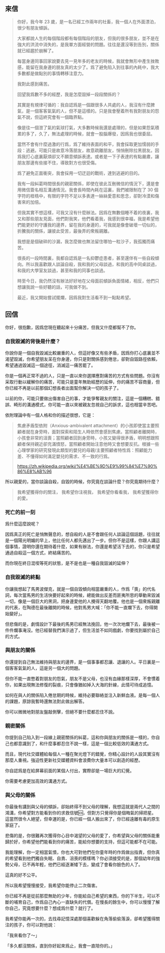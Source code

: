 ## 來信

> 你好，我今年 23 歲，是一名已經工作兩年的社畜，我一個人在外面漂泊，很少有朋友傾訴。
>
> 大家都說人生的每個階段都有每個階段的朋友，但我的很多朋友，並不是在強大的洪流中消失的，是我單方面經營的問題。往往是還沒等到告別，關係就已經趨於崩解了。
>
> 每當身邊同事回家說要去見一見年多的老友的時候，我就會無形中產生挫敗感，能留在我身邊的朋友真的太少了。爲了避免陷入到往事的內耗中，我大多數都是做點別的事情轉移注意力。
>
> 我對此感到痛苦。
>
> 回望我爲數不多的經歷，我是怎麼毀掉一段段關係的？
>
> 其實是有規律可循的：我自認爲是一個跟很多人共處的人，我沒有什麼脾氣，是一個客客氣氣的人，但不是這樣的。只是我會壓着所有我對朋友的怨氣不說，但這終究會有一個臨界點。
>
> 像是往一個泄了氣的氣球打氣，大多數時候我還是處理的，但是如果怨氣積累的多了，久了，無法處理的時候，就會一股腦爆發，因爲我也很委屈。
>
> 當然不會有什麼過激的行爲，爲了維持表面的和平，我會採取更加懦弱的手段：逃避。可能只是故意冷落朋友，故意疏離朋友，悄悄刪除拉黑朋友。因爲我打心底裏厭煩卻又不願意傾訴表達。或者是一下子表達的有點嚴肅，讓朋友那邊有些接不住，導致對方也很受傷。
>
> 爲了避免正面衝突，我會採用一切迂迴的戰術，達到逃避的目的。
>
> 我有一段糾葛時間很長的親密關係，即使在彼此互刪微信的情況下，還是會用微信簽名相互溝通情況。我會長時間內耗在這裏，我們被限制在了 30 個字符的桎梏中，有限的字符不足以多表達一絲絲愛意和思念，卻對冷漠和傷害來的加倍。
>
> 但我其實不想這樣，可我又沒有什麼辦法。因爲在無數個睡不着的夜裏，我又和那些朋友見面，他們對我笑，他們看着我，我感到很幸福，我是希望他們能更好的守護我的邊界，留在我的身邊的，可我就是像會破壞一切似的，折騰我的關係，讓彼此受苦，最後弄的衆叛親離。
>
> 我想是是個破碎的沙漏，我怎麼做也無法留住哪怕一粒沙子，我孤獨而痛苦。
>
> 很長的一段時間裏，我都自認爲是一名抑鬱症患者，甚至還伴有一些自殺傾向。所以我喜歡跟人談論自殺，我和我的父母談過，和我的高中同桌談過，和我的大學室友談過，甚至和我的同事也談過。
>
> 時至今日，我仍然沒有辦法好好地在父母面前傾訴負面情緒，相反，他們只想讓我說一些好聽的話，可我做不到。
>
> 最近，我又開始嘗試擺爛，因爲我對生活看不到一點點希望。

## 回信

你好，很抱歉，因爲您現在聽起來十分痛苦，但我又什麼都幫不了你。

### 自我毀滅的背後是什麼？

你說你是一個自我毀滅比較嚴重的人，但這好像又有些矛盾，因爲你打心底裏並不渴望毀滅，你希望朋友呆在你身邊，你只是對關係感到倦怠，卻對自毀路徑依賴，希望通過毀滅這一個途徑，消滅這一痛苦罷了。

你是一個再正常不過的人，只是一直以來你選擇應對痛苦的方式有些問題。你沒有采取行動以緩解你的痛苦，可能只是童年無助經歷的延伸，你的痛苦不容商量，但你已經不再是以前那個幻想長者出面幫你解決一切的孩子了。

以前的你，可能只要做出傷害自己的事，才能爭奪親友的關注，這是一個糟糕、錯誤、畸形的溝通模式，你可能一直以來被親友忽視自己的訴求，這也相當辛苦吧。

依附理論中有一個人格和你的描述很想，它是：

> 焦慮矛盾型依附（Anxious-ambivalent attachment）的小孩即使當主要照顧者就在身旁時，面對探索和陌生人時依然會感到焦慮。當照顧者離開時，小孩會非常的沮喪；當照顧者回到身旁時，小孩又變得很矛盾，明明想跟照顧者保持親近卻充滿憤怒，當照顧者開始注意他時又會想要反抗。根據一些心理學家的研究發現此類型的嬰兒的母親/主要照顧者特性爲：照顧能力差、不懂得如何滿足嬰兒的需求、不一致的行爲。
>
> https://zh.wikipedia.org/wiki/%E4%BE%9D%E9%99%84%E7%90%86%E8%AB%96

所以親愛的，當你談論自殺，自毀的時候，你究竟在談論什麼？你究竟期待什麼？

> 我希望獲得你的關注，
> 我希望你注視我，
> 我希望你看看我，
> 我希望獲得你的愛。

### 死亡的前一刻

爲什麼這麼說呢？

因爲真正的死亡是悄無聲息的，想自殺的人是不會跟任何人談論這個話題，往往就是一個陽光明媚的早上，他比任何人都先邁出了一步。但你不是這樣，你跟人講這個事情，證明你還在期待着什麼，如果有辦法，你還是希望活下去的，你只是希望通過自殺這一個方式，終結痛苦的。

而你現在終日混喫等死的狀態，是不是也是一種自我毀滅的延伸？

### 自我毀滅的終點

你讓我想起了馬男波傑克，就是一個自毀傾向相當嚴重的人，作爲「喪」的代名詞，每次當馬男的生活快要好起來的時候，總能做出反差而匪夷所思的舉動來毀滅一切，像是一個巨大的黑洞，把身邊愛他的人攪得天翻地覆。他也是一個衆叛親離的代表，在陶德在最後離開的時候，他對馬男大喊：「你不能一直爛下去，你得開始變好」。

但悲傷的是，劇情設計下最後的馬男已經無法挽回，他一次次地爛下去，最後被一件件爛事淹沒。他已經替我們演示過了，但生活並不如同戲劇，你要找到屬於自己的方式。

### 與朋友的關係

你還提到自己無法維持與朋友的邊界，是一個事事都忍讓、退讓的人。平日裏是一個客客氣氣的人，這是另一個大的問題。

但你不能一直憋着對朋友的怨氣，朋友不是父母，也沒有血緣那樣深厚，不會慣着你，如果出現無法修復的裂痕，只會像猶如掉入大海的針線，此情可待成追憶。

如何在與人的關係陷入倦怠期的時候，維持必要聯絡並注入新鮮血液。是每一個人的課題，原諒我暫時還無法對此做出解答。

你可以微微地對朋友盤敲側擊，但絕不要什麼都忍住不說。

### 親密關係

你提到自己陷入到一段線上親密關係的糾葛，這和你與朋友的關係是一樣的，你自己也都意識到了，和什麼事都忍住不說一樣，這是一個比較低效的溝通方式。

而且，現代社交媒體給每個人一種在聚光燈下的錯覺，你精心設計的人設其實沒有那麼人重視。強迫性更新社交媒體資料會浪費你大量本可以創造的經歷。

你自認爲是在給屏幕前面的某個人付出，實際卻是一場巨大的幻覺。

你需要考慮更加高效的溝通方式。

### 與父母的關係

你最後有講到與父母的傾訴，卻始終得不到父母的理解，我想這就是兩代人之間的鴻溝，你希望對方能看到你的求救信號🆘，但對方只覺得你是個晦氣的掃把星。這當然很令人絕望，但幸運的是，你已經一個人搬出來了，你已經遠離有毒的原生家庭了。

悲傷的是，你很難再次獲得你心目中渴望的父母的愛了，你希望與父母的關係能重歸於好，你希望他們能看到你的痛苦，能給你想要的支持，但這可能都不在可能。

我能理解，你一定相當氣憤，你也大可對他們在你童年時的作爲做出指責，但你真的希望看到他們獨自失眠、自責、沮喪的模樣嗎？你必須接受的是，那個幼年的強勢父母，已不再年輕，他們已經逐漸矮下去，變成了會看你臉色的人了。

這真的好不公平。

所以我希望慢慢接受，我希望你能停止二次傷害。

你已經不再是從前那麼無助的少年，你能給自己希望的東西，你的下半生，可以不斷的哺育自己，作爲自己內心一直缺失的代償。在慢長的餘生中，你可以慢慢了解你自己，究竟想要什麼？想成爲什麼？就行了。

我希望你能再一次的，去找尋記憶深處那個喜歡躲在角落偷偷落淚，卻希望獲得關注的孩子，你可以對他說：

「我來看你了～」

「多久都沒關係，直到你好起來爲止，我會一直陪你的。」